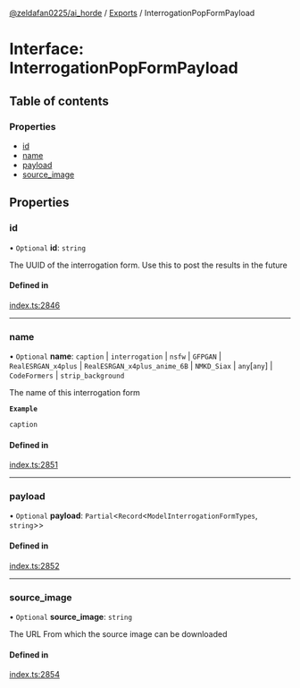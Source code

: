 [@zeldafan0225/ai_horde](../README.md) / [Exports](../modules.md) / InterrogationPopFormPayload

# Interface: InterrogationPopFormPayload

## Table of contents

### Properties

- [id](InterrogationPopFormPayload.md#id)
- [name](InterrogationPopFormPayload.md#name)
- [payload](InterrogationPopFormPayload.md#payload)
- [source\_image](InterrogationPopFormPayload.md#source_image)

## Properties

### id

• `Optional` **id**: `string`

The UUID of the interrogation form. Use this to post the results in the future

#### Defined in

[index.ts:2846](https://github.com/ZeldaFan0225/ai_horde/blob/79ac96e/index.ts#L2846)

___

### name

• `Optional` **name**: `caption` \| `interrogation` \| `nsfw` \| `GFPGAN` \| `RealESRGAN_x4plus` \| `RealESRGAN_x4plus_anime_6B` \| `NMKD_Siax` \| `any`[`any`] \| `CodeFormers` \| `strip_background`

The name of this interrogation form

**`Example`**

```ts
caption
```

#### Defined in

[index.ts:2851](https://github.com/ZeldaFan0225/ai_horde/blob/79ac96e/index.ts#L2851)

___

### payload

• `Optional` **payload**: `Partial`<`Record`<`ModelInterrogationFormTypes`, `string`\>\>

#### Defined in

[index.ts:2852](https://github.com/ZeldaFan0225/ai_horde/blob/79ac96e/index.ts#L2852)

___

### source\_image

• `Optional` **source\_image**: `string`

The URL From which the source image can be downloaded

#### Defined in

[index.ts:2854](https://github.com/ZeldaFan0225/ai_horde/blob/79ac96e/index.ts#L2854)
